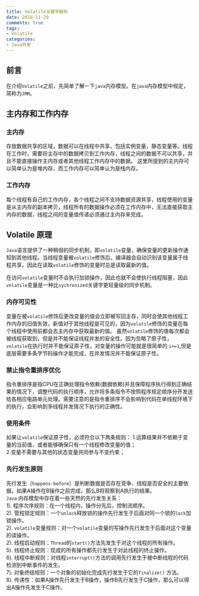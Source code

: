 ```yaml
---
title: Volatile关键字解析
date: 2018-11-29 
comments: true 
tags:
- Volatile
categories:  
- Java并发  
---
```


## 前言
 在介绍`Volatile`之前，先简单了解一下`java`内存模型。在`java`内存模型中规定，简称为`JMM`。
## 主内存和工作内存
### 主内存
存放数据共享的区域，数据可以在线程中共享，包括实例变量，静态变量等。线程在工作时，需要将主存中的数据拷贝到工作内存，线程之间的数据不可以共享，并且不能直接操作主内存或者其他线程工作内存中的数据。
这里所提到的主内存可以简单认为是堆内存，而工作内存可以简单认为是栈内存。

### 工作内存
每个线程有自己的工作内存，各个线程之间不支持数据资源共享，线程使用的变量是从主内存的副本拷贝，线程所有的数据操作必须在工作内存中，无法直接获取主内存的数据，线程之间的变量值传递必须通过主内存来完成。


## Volatile 原理
   `Java`语言提供了一种稍弱的同步机制，即`volatile`变量，确保变量的更新操作通知到其他线程。当线程变量被`volatile`修饰后，编译器会自动识别该变量属于线程共享，因此在读取`volatile`修饰的变量时总是读取最新的值。
   
   在访问`volatile`变量时不会执行加锁操作，因此也就不会使执行线程阻塞，因此`volatile`变量是一种比`sychronized`关键字更轻量级的同步机制。

### 内存可见性
   变量在被`volatile`修饰后更改变量的值会立即被写回主存，同时会使其他线程工作内存的旧值失效，新值对于其他线程是可见的，因为`volatile`修饰的变量在每个线程中使用前都会去主内存中获取最新的值。
   虽然`volatile`修饰的值每次都会被线程获取到，但是并不能保证线程并发的安全性。因为忽略了原子性，`volatile`在执行时并不能保证原子性，对变量的操作可能就是很简单的 `i+=1`,但是底层需要多条字节码操作才能完成，在并发情况并不能保证原子性。
### 禁止指令重排序优化
   指令重排序是指CPU在正确处理指令依赖(数据依赖)并且保障程序执行得到正确结果的情况下，调整代码的执行顺序，允许将多条指令不按照程序规定顺序分开发送给各相应电路单元处理。需要注意的是指令重排序不会影响到代码在单线程环境下的执行，会影响到多线程并发情况下执行的正确性。

### 使用条件
如果让`volatile`保证原子性，必须符合以下两条规则：
1.运算结果并不依赖于变量的当前值，或者能够确保只有一个线程修改变量的值；  
2.变量不需要与其他的状态变量共同参与不变约束；

### 先行发生原则
先行发生（`happens-before`）是判断数据是否存在竞争、线程是否安全的主要依据。如果A操作在B操作之前完成，那么B将观察到A执行的结果。   
`Java` 内存模型中存在着一些天然的先行发生关系：   
1). 程序次序规则：在一个线程内，操作分先后，控制流顺序。  
2). 管程锁定规则：一个`unlock`释放锁的操作先行发生于后面对同一个锁的`lock`加锁操作。   
2). `volatile`变量规则：对一个`volatile`变量的写操作先行发生于后面对这个变量的读操作。   
2). 线程启动规则：`Thread`的`start()`方法先发生于对这个线程的所有操作。   
5). 线程终止规则：现成的所有操作都先行发生于对此线程的终止操作。   
6). 线程中断规则：对线程`interrupt()`方法的调用先行发生于被中断线程的代码检测到中断事件的发生。   
7). 对象终结规则：一个对象的初始化完成先行发生于它的`finalize()` 方法。   
8). 传递性：如果A操作先行发生于B操作，操作B先行发生于C操作，那么可以得出A操作先发生于C操作。



